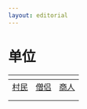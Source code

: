 ```yaml
---
layout: editorial
---
```


# 单位

<table data-view="cards"><thead><tr><th></th><th></th><th></th></tr></thead><tbody><tr><td><img src="https://seicing-1257171891.cos.ap-nanjing.myqcloud.com/3fatcatpool/aoe4/tech/%E4%B8%AD%E5%9B%BD%E6%9D%91%E6%B0%91.png" alt="" data-size="line"><a href="cun-min.md">村民</a></td><td><img src="https://seicing-1257171891.cos.ap-nanjing.myqcloud.com/3fatcatpool/aoe4/tech/%E5%83%A7%E4%BE%A3.png" alt="" data-size="line"><a href="seng-lv.md">僧侣</a></td><td><img src="https://seicing-1257171891.cos.ap-nanjing.myqcloud.com/3fatcatpool/aoe4/tech/%E5%95%86%E4%BA%BA.png" alt="" data-size="line"><a href="shang-ren.md">商人</a></td></tr><tr><td></td><td></td><td></td></tr><tr><td></td><td></td><td></td></tr></tbody></table>
